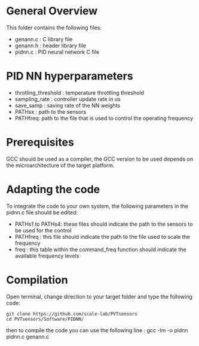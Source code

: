 # General Overview

This folder contains the following files:

- genann.c : C library file 
- genann.h : header library file 
- pidnn.c :  PID neural network C file 

# PID NN hyperparameters

- throtling_threshold : temperature throttling threshold 
- sampling_rate : controller update rate in us
- save_samp : saving rate of the NN weights 
- PATHsx : path to the sensors 
- PATHfreq: path to the file that is used to control the operating frequency 

# Prerequisites

GCC should be used as a compiler, the GCC  version to be used depends on the microarchitecture of the target platform.

# Adapting the code
To integrate the code to your own system, the following parameters in the pidnn.c file should be edited: 
- PATHs1 to PATHs4: these files should indicate the path to the sensors to be used for the control 
- PATHfreq : this file should indicate the path to the file used to scale the frequency  
- freq : this table within the command_freq function should indicate the available frequency levels

# Compilation 

Open terminal, change direction to your target folder and type the following code:

```
git clone https://github.com/scale-lab/PVTsensors
cd PVTsensors/Software/PIDNN/
```
then to compile the code you can use the following line : gcc  -lm -o pidnn pidnn.c genann.c 
